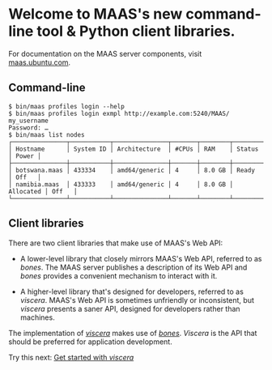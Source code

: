 # Welcome to MAAS's new command-line tool & Python client libraries.

For documentation on the MAAS server components, visit
[maas.ubuntu.com](https://maas.ubuntu.com/docs/).


## Command-line

```console
$ bin/maas profiles login --help
$ bin/maas profiles login exmpl http://example.com:5240/MAAS/ my_username
Password: …
$ bin/maas list nodes
┌───────────────┬───────────┬───────────────┬───────┬────────┬───────────┬───────┐
│ Hostname      │ System ID │ Architecture  │ #CPUs │ RAM    │ Status    │ Power │
├───────────────┼───────────┼───────────────┼───────┼────────┼───────────┼───────┤
│ botswana.maas │ 433334    │ amd64/generic │ 4     │ 8.0 GB │ Ready     │ Off   │
│ namibia.maas  │ 433333    │ amd64/generic │ 4     │ 8.0 GB │ Allocated │ Off   │
└───────────────┴───────────┴───────────────┴───────┴────────┴───────────┴───────┘
```


## Client libraries

There are two client libraries that make use of MAAS's Web API:

* A lower-level library that closely mirrors MAAS's Web API, referred to
  as _bones_. The MAAS server publishes a description of its Web API and
  _bones_ provides a convenient mechanism to interact with it.

* A higher-level library that's designed for developers, referred to as
  _viscera_. MAAS's Web API is sometimes unfriendly or inconsistent, but
  _viscera_ presents a saner API, designed for developers rather than
  machines.

The implementation of [_viscera_](viscera/index.md) makes use of
[_bones_](bones/index.md). _Viscera_ is the API that should be preferred
for application development.


Try this next: [Get started with _viscera_](viscera/getting-started.md)
